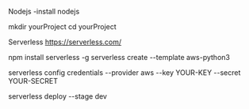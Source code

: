 Nodejs
-install nodejs

mkdir yourProject
cd yourProject

Serverless
https://serverless.com/

npm install serverless -g
serverless create --template aws-python3

serverless config credentials --provider aws --key YOUR-KEY --secret YOUR-SECRET


serverless deploy --stage dev
